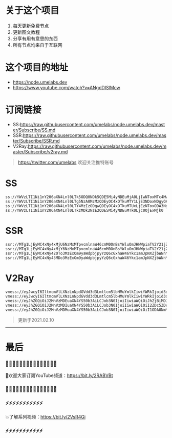 # 关于这个项目
1. 每天更新免费节点
2. 更新图文教程
3. 分享有用有意思的东西
4. 所有节点均来自于互联网

# 这个项目的地址

* https://node.umelabs.dev
* https://www.youtube.com/watch?v=ANgdDISlMcw

# 订阅链接

* SS:https://raw.githubusercontent.com/umelabs/node.umelabs.dev/master/Subscribe/SS.md
* SSR:https://raw.githubusercontent.com/umelabs/node.umelabs.dev/master/Subscribe/SSR.md
* V2Ray:https://raw.githubusercontent.com/umelabs/node.umelabs.dev/master/Subscribe/v2ray.md

>  https://twitter.com/umelabs 欢迎关注推特账号

# SS

```http
ss://YWVzLTI1Ni1nY206aXN4Lnl0LTk5ODQ0NDk5QDE5Mi4yNDEuMjA0LjIwNToxMTc4Mw==
ss://YWVzLTI1Ni1nY206aXN4Lnl0LTg5NzA0MzMzQDEyOC4xOTkuMTY1LjE3NDoxNDgyOA==
ss://YWVzLTI1Ni1nY206aXN4Lnl0LTY4MzIzODgwQDEyOC4xOTkuMTUxLjEzNToxODA3Ng==
ss://YWVzLTI1Ni1nY206aXN4Lnl0LTkzMDk2NzE2QDE5Mi4yNDEuMTk0Ljc0OjExMjk0
```

# SSR

```http
ssr://MTg1LjEyMC4xNy4xMjU6NzMxMTpvcmlnaW46cmM0OnBsYWluOmJHNWpiaTV2Y21jZ2NqbDIvP29iZnNwYXJhbT0mcmVtYXJrcz01clNiNXAySjU1LTJSUSZncm91cD1URzVqYmk1dmNtYw
ssr://MTg1LjEyMC4xNy4xMjY6NzMxMTpvcmlnaW46cmM0OnBsYWluOmJHNWpiaTV2Y21jZ2NqbDIvP29iZnNwYXJhbT0mcmVtYXJrcz01clNiNXAySjU1LTJSZyZncm91cD1URzVqYmk1dmNtYw
ssr://MTg1LjEyMC4xNy42OTo3MzExOm9yaWdpbjpyYzQ6cGxhaW46Ykc1amJpNXZjbWNnY2psMi8_b2Jmc3BhcmFtPSZyZW1hcmtzPTVyU2I1cDJKNTUtMlJ3Jmdyb3VwPVRHNWpiaTV2Y21j
ssr://MTg1LjEyMC4xNy43MDo3MzExOm9yaWdpbjpyYzQ6cGxhaW46Ykc1amJpNXZjbWNnY2psMi8_b2Jmc3BhcmFtPSZyZW1hcmtzPTVyU2I1cDJKNTUtMlNBJmdyb3VwPVRHNWpiaTV2Y21j
```

# V2Ray

```http
vmess://eyJwcyI6IltmcmVlLXNzLnNpdGVdd3d3Lmtlcm5lbHMuYmlkIiwiYWRkIjoid3d3Lmtlcm5lbHMuYmlkIiwicG9ydCI6IjQ0MyIsImlkIjoiNWI0ZTQ0NjAtNTk3Ni0wOWU3LWM2OTktOWNjNTYxN2ZiNGRjIiwiYWlkIjoiMCIsIm5ldCI6IndzIiwidHlwZSI6Im5vbmUiLCJob3N0IjoiL3dzIiwidGxzIjoidGxzIn0=
vmess://eyJwcyI6IltmcmVlLXNzLnNpdGVdd3d3Lmtlcm5lbHMuYmlkIiwiYWRkIjoid3d3Lmtlcm5lbHMuYmlkIiwicG9ydCI6IjgwIiwiaWQiOiJkYmZmNjM5MC1hMzllLTE1YTAtNDA1OC05MGFjNzVkODU5N2MiLCJhaWQiOiIwIiwibmV0Ijoid3MiLCJ0eXBlIjoibm9uZSIsImhvc3QiOiIvd3MiLCJ0bHMiOiJub25lIn0=
vmess://eyJhZGQiOiJ2MnVzMDEuaXN4YS50b3AiLCJob3N0IjoiIiwiaWQiOiJhZjBiMDJhZC1kNzI0LTQxY2ItODY2Yi0yOTMwZTI1ODVjYTkiLCJuZXQiOiJ3cyIsInBhdGgiOiJcL3JheSIsInBvcnQiOiI0NDMiLCJwcyI6ImlzeC55dC0wMSIsInRscyI6InRscyIsInYiOjIsImFpZCI6MCwidHlwZSI6Im5vbmUifQo=
vmess://eyJhZGQiOiJ2MnVzMDIuaXN4YS50b3AiLCJob3N0IjoiIiwiaWQiOiI2ZDc5ZDc4Ni05MWJiLTQ5YzQtYTcxOC0wZTNhOTg1Yzc3ZDEiLCJuZXQiOiJ3cyIsInBhdGgiOiJcL3JheSIsInBvcnQiOiI0NDMiLCJwcyI6ImlzeC55dC0wMiIsInRscyI6InRscyIsInYiOjIsImFpZCI6MCwidHlwZSI6Im5vbmUifQo=
vmess://eyJhZGQiOiJ2MnVzMDMuaXN4YS50b3AiLCJob3N0IjoiIiwiaWQiOiI1ODA0NmYwNy04NzI5LTRhZTAtYWRmMi05MzViN2JlODZjNmEiLCJuZXQiOiJ3cyIsInBhdGgiOiJcL3JheSIsInBvcnQiOiI0NDMiLCJwcyI6ImlzeC55dC0wMyIsInRscyI6InRscyIsInYiOjIsImFpZCI6MCwidHlwZSI6Im5vbmUifQo=
```



> 更新于2021.02.10

---

# 最后
### 🌸🌸🌸🌸🌸🌸🌸🌸🌸🌸🌸🌸🌸🌸🌸

👏欢迎大家订阅YouTube频道：https://bit.ly/2RABVBt

### 🌸🌸🌸🌸🌸🌸🌸🌸🌸🌸🌸🌸🌸🌸🌸



### ⚡️⚡️⚡️⚡️⚡️⚡️⚡️⚡️⚡️⚡️⚡️

💥了解系列视频：https://bit.ly/2VsR4Gi

### ⚡️⚡️⚡️⚡️⚡️⚡️⚡️⚡️⚡️⚡️⚡️